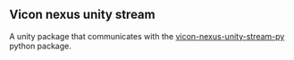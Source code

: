 ## Vicon nexus unity stream

A unity package that communicates with the [vicon-nexus-unity-stream-py](https://github.com/ahmed-shariff/vicon-nexus-unity-stream-py) python package.
